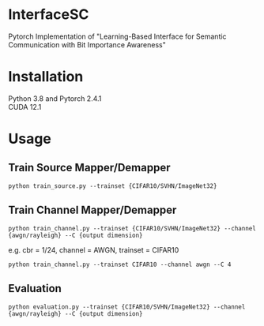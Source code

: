 # InterfaceSC
Pytorch Implementation of "Learning-Based Interface for Semantic Communication with Bit Importance Awareness"
# Installation
Python 3.8 and Pytorch 2.4.1<br>
CUDA 12.1
# Usage
## Train Source Mapper/Demapper
``` 
python train_source.py --trainset {CIFAR10/SVHN/ImageNet32}
```
## Train Channel Mapper/Demapper
``` 
python train_channel.py --trainset {CIFAR10/SVHN/ImageNet32} --channel {awgn/rayleigh} --C {output dimension}
```
e.g. cbr = 1/24, channel = AWGN, trainset = CIFAR10
``` 
python train_channel.py --trainset CIFAR10 --channel awgn --C 4
```
## Evaluation
``` 
python evaluation.py --trainset {CIFAR10/SVHN/ImageNet32} --channel {awgn/rayleigh} --C {output dimension}
```

